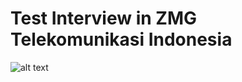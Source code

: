 # Test Interview in ZMG Telekomunikasi Indonesia

![alt text](https://raw.githubusercontent.com/username/projectname/branch/path/to/img.png)
